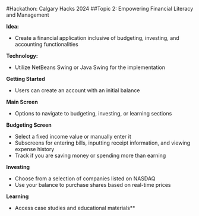#Hackathon: Calgary Hacks 2024
##Topic 2: Empowering Financial Literacy and Management

**Idea:**
 - Create a financial application inclusive of budgeting, investing, and accounting functionalities

**Technology:**
 - Utilize NetBeans Swing or Java Swing for the implementation

**Getting Started**
 - Users can create an account with an initial balance

**Main Screen**
 - Options to navigate to budgeting, investing, or learning sections

**Budgeting Screen**
 - Select a fixed income value or manually enter it
 - Subscreens for entering bills, inputting receipt information, and viewing expense history
 - Track if you are saving money or spending more than earning

**Investing**
 - Choose from a selection of companies listed on NASDAQ
 - Use your balance to purchase shares based on real-time prices

**Learning**
 - Access case studies and educational materials**
